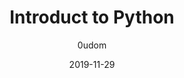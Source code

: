 ---
layout : post
title : "Introduct to Python"
date : 2019-11-29
categories : "Programming"
author : 0udom
---